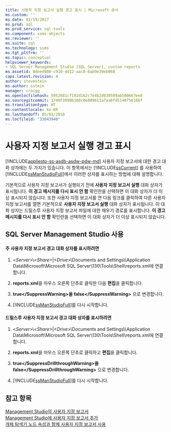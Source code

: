 ```yaml
---
title: 사용자 지정 보고서 실행 경고 표시 | Microsoft 문서
ms.custom: ''
ms.date: 01/19/2017
ms.prod: sql
ms.prod_service: sql-tools
ms.component: ssms-objects
ms.reviewer: ''
ms.suite: sql
ms.technology: ssms
ms.tgt_pltfrm: ''
ms.topic: conceptual
helpviewer_keywords:
- SQL Server Management Studio [SQL Server], custom reports
ms.assetid: 0deed900-c910-4d12-aac0-6ab9e39eb068
caps.latest.revision: 4
author: stevestein
ms.author: sstein
manager: craigg
ms.openlocfilehash: 5952681cf102d162c7e4b2d930509ab580667ee8
ms.sourcegitcommit: 1740f3090b168c0e809611a7aa6fd514075616bf
ms.translationtype: HT
ms.contentlocale: ko-KR
ms.lasthandoff: 05/03/2018
ms.locfileid: "33043940"
---
```

# <a name="unsuppress-run-custom-report-warnings"></a>사용자 지정 보고서 실행 경고 표시
[!INCLUDE[appliesto-ss-asdb-asdw-pdw-md](../../includes/appliesto-ss-asdb-asdw-pdw-md.md)]
사용자 지정 보고서에 대한 경고 대화 상자에는 두 가지가 있습니다. 이 항목에서는 [!INCLUDE[ssCurrent](../../includes/sscurrent_md.md)] 를 사용하여 [!INCLUDE[ssManStudioFull](../../includes/ssmanstudiofull_md.md)]에서 이러한 상자를 표시하는 방법에 대해 설명합니다.  
  
기본적으로 사용자 지정 보고서가 실행되기 전에 **사용자 지정 보고서 실행** 대화 상자가 표시됩니다. **이 경고 메시지를 다시 표시 안 함** 확인란을 선택하면 이 대화 상자가 더 이상 표시되지 않습니다. 또한 사용자 지정 보고서를 연 다음 링크를 클릭하여 다른 사용자 지정 보고서를 열면 기본적으로 **사용자 지정 보고서 실행** 대화 상자가 표시됩니다. 이 대화 상자는 드릴스루 사용자 지정 보고서 파일에 대한 채우기 경로를 표시합니다. **이 경고 메시지를 다시 표시 안 함** 확인란을 선택하면 이 대화 상자가 더 이상 표시되지 않습니다.  
  
## <a name="SSMSProcedure"></a>SQL Server Management Studio 사용  
  
#### <a name="to-unsuppress-the-main-custom-report-warning-dialog-box"></a>주 사용자 지정 보고서 경고 대화 상자를 표시하려면  
  
1.  \<*Server*>\\<*Share*>|\<*Drive*>\Documents and Settings\\<UserProfile>\Application Data\Microsoft\Microsoft SQL Server\130\Tools\Shell\reports.xml에 연결합니다.  
  
2.  **reports.xml**을 마우스 오른쪽 단추로 클릭한 다음 **편집**을 클릭합니다.  
  
3.  **<SuppressWarning>true\<\/SuppressWarning>을 <SuppressWarning>false\<\/SuppressWarning>** 으로 변경합니다.  
  
4.  [!INCLUDE[ssManStudioFull](../../includes/ssmanstudiofull_md.md)]를 다시 시작합니다.  
  
#### <a name="to-unsuppress-the-drill-through-custom-report-warning-dialog-box"></a>드릴스루 사용자 지정 보고서 경고 대화 상자를 표시하려면  
  
1.  \<*Server*>\\<*Share*>|\<*Drive*>\Documents and Settings\\<UserProfile>\Application Data\Microsoft\Microsoft SQL Server\130\Tools\Shell\reports.xml에 연결합니다.  
  
2.  **reports.xml**을 마우스 오른쪽 단추로 클릭하고 **편집**을 클릭합니다.  
  
3.  **<SuppressDrillthroughWarning>true\<\/SuppressDrillthroughWarning>을 <SuppressDrillthroughWarning>false\<\/SuppressDrillthroughWarning>** 으로 변경합니다.  
  
4.  [!INCLUDE[ssManStudioFull](../../includes/ssmanstudiofull_md.md)]를 다시 시작합니다.  
  
## <a name="see-also"></a>참고 항목  
[Management Studio의 사용자 지정 보고서](../../ssms/object/custom-reports-in-management-studio.md)  
[Management Studio에 사용자 지정 보고서 추가](../../ssms/object/add-a-custom-report-to-management-studio.md)  
[개체 탐색기 노드 속성과 함께 사용자 지정 보고서 사용](../../ssms/object/use-custom-reports-with-object-explorer-node-properties.md)  
  
